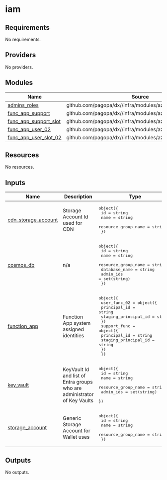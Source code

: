 # iam

<!-- BEGIN_TF_DOCS -->
## Requirements

No requirements.

## Providers

No providers.

## Modules

| Name | Source | Version |
|------|--------|---------|
| <a name="module_admins_roles"></a> [admins\_roles](#module\_admins\_roles) | github.com/pagopa/dx//infra/modules/azure_role_assignments | main |
| <a name="module_func_app_support"></a> [func\_app\_support](#module\_func\_app\_support) | github.com/pagopa/dx//infra/modules/azure_role_assignments | main |
| <a name="module_func_app_support_slot"></a> [func\_app\_support\_slot](#module\_func\_app\_support\_slot) | github.com/pagopa/dx//infra/modules/azure_role_assignments | main |
| <a name="module_func_app_user_02"></a> [func\_app\_user\_02](#module\_func\_app\_user\_02) | github.com/pagopa/dx//infra/modules/azure_role_assignments | main |
| <a name="module_func_app_user_slot_02"></a> [func\_app\_user\_slot\_02](#module\_func\_app\_user\_slot\_02) | github.com/pagopa/dx//infra/modules/azure_role_assignments | main |

## Resources

No resources.

## Inputs

| Name | Description | Type | Default | Required |
|------|-------------|------|---------|:--------:|
| <a name="input_cdn_storage_account"></a> [cdn\_storage\_account](#input\_cdn\_storage\_account) | Storage Account Id used for CDN | <pre>object({<br/>    id                  = string<br/>    name                = string<br/>    resource_group_name = string<br/>  })</pre> | n/a | yes |
| <a name="input_cosmos_db"></a> [cosmos\_db](#input\_cosmos\_db) | n/a | <pre>object({<br/>    id                  = string<br/>    name                = string<br/>    resource_group_name = string<br/>    database_name       = string<br/>    admin_ids           = set(string)<br/>  })</pre> | n/a | yes |
| <a name="input_function_app"></a> [function\_app](#input\_function\_app) | Function App system assigned identities | <pre>object({<br/>    user_func_02 = object({<br/>      principal_id         = string<br/>      staging_principal_id = string<br/>    })<br/>    support_func = object({<br/>      principal_id         = string<br/>      staging_principal_id = string<br/>    })<br/>  })</pre> | n/a | yes |
| <a name="input_key_vault"></a> [key\_vault](#input\_key\_vault) | KeyVault Id and list of Entra groups who are administrator of Key Vaults | <pre>object({<br/>    id                  = string<br/>    name                = string<br/>    resource_group_name = string<br/>    admin_ids           = set(string)<br/>  })</pre> | n/a | yes |
| <a name="input_storage_account"></a> [storage\_account](#input\_storage\_account) | Generic Storage Account for Wallet uses | <pre>object({<br/>    id                  = string<br/>    name                = string<br/>    resource_group_name = string<br/>  })</pre> | n/a | yes |

## Outputs

No outputs.
<!-- END_TF_DOCS -->
